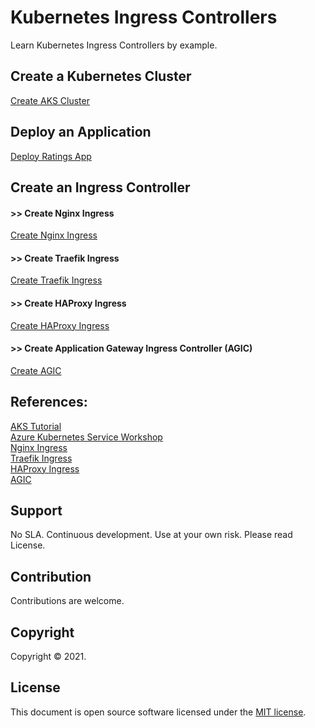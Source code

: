 # Kubernetes Ingress Controllers

Learn Kubernetes Ingress Controllers by example.

## Create a Kubernetes Cluster

[Create AKS Cluster](aks/README.md)

## Deploy an Application

[Deploy Ratings App](apps/ratingsapp/README.md)

## Create an Ingress Controller

#### >> Create Nginx Ingress

[Create Nginx Ingress](ingress/nginx/README.md)

#### >> Create Traefik Ingress

[Create Traefik Ingress](ingress/traefik/README.md)

#### >> Create HAProxy Ingress

[Create HAProxy Ingress](ingress/haproxy/README.md)

#### >> Create Application Gateway Ingress Controller (AGIC)

[Create AGIC](ingress/agic/README.md)


## References: 

[AKS Tutorial](https://docs.microsoft.com/en-us/azure/aks/tutorial-kubernetes-prepare-app)  
[Azure Kubernetes Service Workshop](https://docs.microsoft.com/en-us/learn/modules/aks-workshop/)  
[Nginx Ingress](https://kubernetes.github.io/ingress-nginx/)  
[Traefik Ingress](https://doc.traefik.io/traefik/providers/kubernetes-ingress/)  
[HAProxy Ingress](https://haproxy-ingress.github.io/)    
[AGIC](https://docs.microsoft.com/en-us/azure/application-gateway/tutorial-ingress-controller-add-on-existing?toc=https%3A%2F%2Fdocs.microsoft.com%2Fen-us%2Fazure%2Faks%2Ftoc.json&bc=https%3A%2F%2Fdocs.microsoft.com%2Fen-us%2Fazure%2Fbread%2Ftoc.json)  

## Support

No SLA. Continuous development. Use at your own risk. Please read License.

## Contribution

Contributions are welcome.


## Copyright

Copyright &copy; 2021.


## License

This document is open source software licensed under the [MIT license](https://opensource.org/licenses/MIT).
